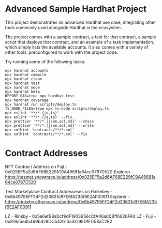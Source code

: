 
# Advanced Sample Hardhat Project

This project demonstrates an advanced Hardhat use case, integrating other tools commonly used alongside Hardhat in the ecosystem.

The project comes with a sample contract, a test for that contract, a sample script that deploys that contract, and an example of a task implementation, which simply lists the available accounts. It also comes with a variety of other tools, preconfigured to work with the project code.

Try running some of the following tasks:

```shell
npx hardhat accounts
npx hardhat compile
npx hardhat clean
npx hardhat test
npx hardhat node
npx hardhat help
REPORT_GAS=true npx hardhat test
npx hardhat coverage
npx hardhat run scripts/deploy.ts
TS_NODE_FILES=true npx ts-node scripts/deploy.ts
npx eslint '**/*.{js,ts}'
npx eslint '**/*.{js,ts}' --fix
npx prettier '**/*.{json,sol,md}' --check
npx prettier '**/*.{json,sol,md}' --write
npx solhint 'contracts/**/*.sol'
npx solhint 'contracts/**/*.sol' --fix
```

# Contract Addresses

NFT Contract Address on Fuji - 0x025EF5a2d6AF68E229fC9A49681a64ce0787D520
Explorer - https://testnet.snowtrace.io/address/0x025EF5a2d6AF68E229fC9A49681a64ce0787D520


Test Marketplace Contract Addesseses on Rinkebey - 0x6b49795FF24F2d23631d97E6fA235f9E2AF00911
Explorer - https://rinkeby.etherscan.io/address/0x6b49795FF24F2d23631d97E6fA235f9E2AF00911



LZ - Rinkby - 0x5a6ef98aDcf9dF1903956cCfA46a00Bff6628FA0
LZ - Fuji - 0x819d5e4b469b428DC542b13a3319EDfFD58aC2E2
